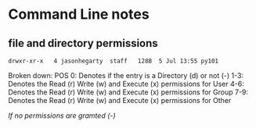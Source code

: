 # Command Line notes

## file and directory permissions

`drwxr-xr-x   4 jasonhegarty  staff   128B  5 Jul 13:55 py101`

Broken down:
POS
0:      Denotes if the entry is a Directory (d) or not (-)
1-3:    Denotes the Read (r) Write (w) and Execute (x) permissions for User 
4-6:    Denotes the Read (r) Write (w) and Execute (x) permissions for Group
7-9:    Denotes the Read (r) Write (w) and Execute (x) permissions for Other

*If no permissions are gramted (-)*

